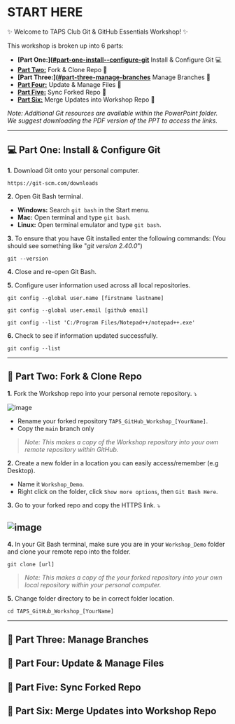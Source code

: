 # START HERE

✨ Welcome to TAPS Club Git & GitHub Essentials Workshop! ✨ 

This workshop is broken up into 6 parts:

- **[Part One:]([#part-one-install--configure-git](https://github.com/rhollins8199/TAPS_GitHub_Workshop?tab=readme-ov-file#computer-part-one-install--configure-git)** Install & Configure Git :computer:
- **[Part Two:](https://github.com/rhollins8199/TAPS_GitHub_Workshop?tab=readme-ov-file#fork_and_knife-part-two-fork--clone-repo)** Fork & Clone Repo :fork_and_knife:
- **[Part Three:]([#part-three-manage-branches](https://github.com/rhollins8199/TAPS_GitHub_Workshop?tab=readme-ov-file#cactus-part-three-manage-branches)** Manage Branches :cactus:
- **[Part Four:](https://github.com/rhollins8199/TAPS_GitHub_Workshop?tab=readme-ov-file#-part-four-update--manage-files)** Update & Manage Files 📝 
- **[Part Five:](https://github.com/rhollins8199/TAPS_GitHub_Workshop?tab=readme-ov-file#-part-five-sync-forked-repo)** Sync Forked Repo 🔄
- **[Part Six:](https://github.com/rhollins8199/TAPS_GitHub_Workshop?tab=readme-ov-file#-part-six-merge-updates-into-workshop-repo)** Merge Updates into Workshop Repo 🤝

*Note: Additional Git resources are available within the PowerPoint folder. We suggest downloading the PDF version of the PPT to access the links.*

---

<!-- Part One -->

## :computer: Part One: Install & Configure Git

<strong>1.</strong> Download Git onto your personal computer.
```
https://git-scm.com/downloads
```
<strong>2.</strong> Open Git Bash terminal.

- **Windows:** Search `git bash` in the Start menu.
- **Mac:** Open terminal and type `git bash`.
- **Linux:** Open terminal emulator and type `git bash`.
  
<strong>3.</strong> To ensure that you have Git installed enter the following commands: (You should see something like "*git version 2.40.0*")
```
git --version
```
<strong>4.</strong> Close and re-open Git Bash.

<strong>5.</strong> Configure user information used across all local repositories.
```
git config --global user.name [firstname lastname]
```
```
git config --global user.email [github email]
```
```
git config --list 'C:/Program Files/Notepad++/notepad++.exe'
```
<strong>6.</strong> Check to see if information updated successfully.
```
git config --list
```
---

<!-- Part Two -->

## :fork_and_knife: Part Two: Fork & Clone Repo

<strong>1.</strong> Fork the Workshop repo into your personal remote repository. ⤵️

![image](https://github.com/rhollins8199/TAPS_GitHub_Workshop/assets/103677691/e60bcbc7-29cc-49a7-a37e-6ec126fb4a15) <!-- Replace when Finished -->

- Rename your forked repository `TAPS_GitHub_Workshop_[YourName]`.
- Copy the `main` branch only
> *Note: This makes a copy of the Workshop repository into your own remote repository within GitHub.*

<strong>2.</strong> Create a new folder in a location you can easily access/remember (e.g Desktop). 
- Name it `Workshop_Demo`.
- Right click on the folder, click `Show more options`, then `Git Bash Here`.
  
<strong>3.</strong> Go to your forked repo and copy the HTTPS link. ⤵️


![image](https://github.com/rhollins8199/TAPS_GitHub_Workshop/assets/103677691/7784d151-d24a-4b75-9bf8-2e203e4e2386)
---

<strong>4.</strong> In your Git Bash terminal, make sure you are in your `Workshop_Demo` folder and clone your remote repo into the folder.
```
git clone [url]
```
> *Note: This makes a copy of the your forked repository into your own local repository within your personal computer.*

<strong>5.</strong> Change folder directory to be in correct folder location.
```
cd TAPS_GitHub_Workshop_[YourName]
```




---
## :cactus: Part Three: Manage Branches
## 📝 Part Four: Update & Manage Files
## 🔄 Part Five: Sync Forked Repo
## 🤝 Part Six: Merge Updates into Workshop Repo

